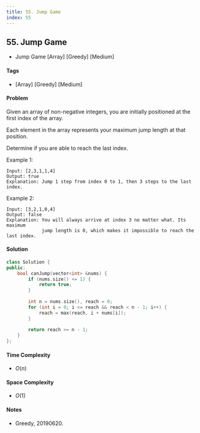 ```yaml
---
title: 55. Jump Game
index: 55
---
```


## 55. Jump Game
- Jump Game [Array] [Greedy] [Medium]

#### Tags
- [Array] [Greedy] [Medium]

#### Problem
Given an array of non-negative integers, you are initially positioned at the first index of the array.

Each element in the array represents your maximum jump length at that position.

Determine if you are able to reach the last index.

Example 1:

    Input: [2,3,1,1,4]
    Output: true
    Explanation: Jump 1 step from index 0 to 1, then 3 steps to the last index.

Example 2:

    Input: [3,2,1,0,4]
    Output: false
    Explanation: You will always arrive at index 3 no matter what. Its maximum
                 jump length is 0, which makes it impossible to reach the last index.

#### Solution
``` C++
class Solution {
public:
    bool canJump(vector<int> &nums) {
        if (nums.size() <= 1) {
            return true;
        }
        
        int n = nums.size(), reach = 0;
        for (int i = 0; i <= reach && reach < n - 1; i++) {
            reach = max(reach, i + nums[i]);
        }
        
        return reach >= n - 1;
    }
};
```

#### Time Complexity
- $O(n)$

#### Space Complexity
- $O(1)$

#### Notes
- Greedy, 20190620.
